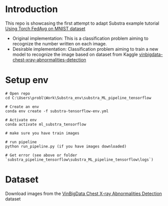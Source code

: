 # Introduction  
This repo is showcasing the first attempt to adapt Substra example tutorial [Using Torch FedAvg on MNIST dataset](https://docs.substra.org/en/stable/examples/substrafl/get_started/run_mnist_torch.html) 

- Original implementation: This is a classification problem aiming to recognize the number written on each image.
- Desirable implementation: Classification problem aiming to train a new model to recognize the image based on dataset from Kaggle [vinbigdata-chest-xray-abnormalities-detection](https://www.kaggle.com/competitions/vinbigdata-chest-xray-abnormalities-detection)

# Setup env 

```
# Open repo
cd C:\Users\probl\Work\Substra_env\substra_ML_pipeline_tensorflow

# Create an env 
conda env create -f substra-tensorflow-env.yml

# Activate env 
conda activate ml_substra_tensorflow

# make sure you have train images 

# run pipeline 
python run_pipeline.py (if you have images downloaded)

# Get error (see above or folder `substra_pipeline_tensorflow\substra_ML_pipeline_tensorflow\logs`)
```

# Dataset 
Download images from the [VinBigData Chest X-ray Abnormalities Detection ](https://www.kaggle.com/c/vinbigdata-chest-xray-abnormalities-detection/data?select=train) dataset 

